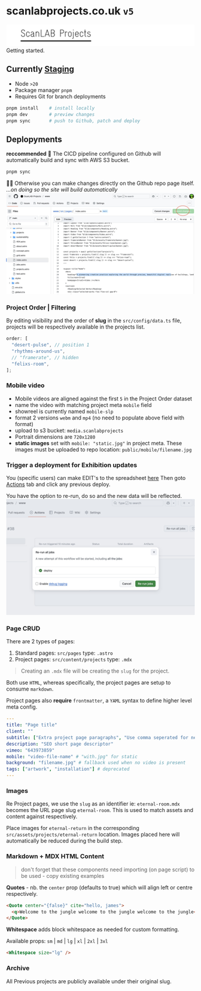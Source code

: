 # scanlabprojects.co.uk `v5`

![](src/assets/readme/scanlabprojects.png)
Getting started.

## Currently [Staging](http://cicd-staging-scanlab-www.s3-website.eu-west-2.amazonaws.com)

- Node `>20`
- Package manager `pnpm`
- Requires Git for branch deployments

```bash
pnpm install    # install locally
pnpm dev        # preview changes
pnpm sync       # push to Github, patch and deploy
```

## Deplopyments

**reccommended**
🚀 The CICD pipeline configured on Github will automatically build and sync with AWS S3 bucket.

```bash
pnpm sync
```

🧑‍💻 Otherwise you can make changes directly on the Github repo page itself.
_...on doing so the site will build automatically_
![](src/assets/readme/changes.jpg)

### Project Order | Filtering

By editing visibility and the order of **slug** in the `src/config/data.ts` file, projects will be respectively available in the projects list.

```js
order: [
  "desert-pulse", // position 1
  "rhythms-around-us",
  // "framerate", // hidden
  "felixs-room",
];
```

### Mobile video

- Mobile videos are aligned against the first `5` in the Project Order dataset
- name the video with matching project meta `mobile` field
- showreel is currently named `mobile-slp`
- format 2 versions `webm` and `mp4` (no need to populate above field with format)
- upload to s3 bucket: `media.scanlabprojects`
- Portrait dimensions are `720x1280`
- **static images** set with `mobile: "static.jpg"` in project meta. These images must be uploaded to repo location: `public/mobile/filename.jpg`

### Trigger a deployment for Exhibition updates

You (specific users) can make EDIT's to the spreadsheet [here](https://docs.google.com/spreadsheets/d/1iJ8XBJGkpWw33kltxKcuTd5X9-txEhHpy4Ldi9RVgdo)
Then goto [Actions](https://github.com/ScanLAB-Projects/www/actions) tab and click any previous deploy.

You have the option to re-run, do so and the new data will be reflected.
![](src/assets/readme/actions.jpg)

### Page CRUD

There are 2 types of pages:

1. Standard pages: `src/pages` type: `.astro`
2. Project pages: `src/content/projects` type: `.mdx`

> Creating an `.mdx` file will be creating the `slug` for the project.

Both use `HTML`, whereas specifically, the project pages are setup to consume `markdown`.

Project pages also **require** `frontmatter`, a `YAML` syntax to define higher level meta config.

```yaml
---
title: "Page title"
client: ""
subtitle: ["Extra project page paragraphs", "Use comma seperated for new lines"]
description: "SEO short page descriptor"
vimeo: "643973859"
mobile: "video-file-name" # "with.jpg" for static
background: "filename.jpg" # fallback used when no video is present
tags: ["artwork", "installation"] # deprecated
---
```

### Images

Re Project pages, we use the `slug` as an identifier ie: `eternal-room.mdx` becomes the URL page slug `eternal-room`.
This is used to match assets and content against respectively.

Place images for `eternal-return` in the corresponding `src/assets/projects/eternal-return` location.
Images placed here will automatically be reduced during the build step.

### Markdown + MDX HTML Content

> don't forget that these components need importing (on page script) to be used - copy existing examples

**Quotes** - nb. the `center` prop (defaults to true) which will align left or centre respectively.

```html
<Quote center="{false}" cite="hello, james">
  <q>Welcome to the jungle welcome to the jungle welcome to the jungle</q>
</Quote>
```

**Whitespace** adds block whitespace as needed for custom formatting.

Available props: `sm` | `md` | `lg` | `xl` | `2xl` | `3xl`

```html
<Whitespace size="lg" />
```

### Archive

All Previous projects are publicly available under their original slug.
